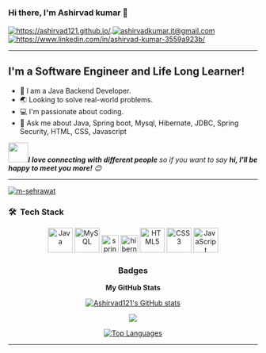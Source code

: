  ### Hi there, I'm Ashirvad kumar 👋  

<a href="https://ashirvad121.github.io/">
  <img align="center" src="https://img.shields.io/badge/Portfolio-18A303?style=for-the-badge&logo=ionic&logoColor=white" alt="https://ashirvad121.github.io/" />
</a>
<a title="ashirvadkumar.it@gmail.com" href="mailto:ashirvadkumar.it@gmail.com">
  <img align="center" src="https://img.shields.io/badge/Gmail-D14836?style=for-the-badge&logo=gmail&logoColor=white" alt="ashirvadkumar.it@gmail.com" />
</a>
<a href="https://www.linkedin.com/in/ashirvad-kumar-3559a923b/">
  <img align="center" src="https://img.shields.io/badge/LinkedIn-0077B5?style=for-the-badge&logo=linkedin&logoColor=white" alt="https://www.linkedin.com/in/ashirvad-kumar-3559a923b/" />
</a>

---

## I'm a Software Engineer and Life Long Learner!
- 🌱 I am a Java Backend Developer.
- 🌏 Looking to solve real-world problems.
- 💻 I'm passionate about coding.
- 💬 Ask me about Java, Spring boot, Mysql, Hibernate, JDBC, Spring Security, HTML, CSS, Javascript
 
<img src="https://media.giphy.com/media/LnQjpWaON8nhr21vNW/giphy.gif" width="40"><em><b>I love connecting with different people</b> so if you want to say <b>hi, I'll be happy to meet you more!</b> :blush:</em>

---


 
<!----------------------------------- Profile View Section ------------------------------------>

<p align="left">
    <a href="https://github.com/Ashirvad121">
        <img src="https://komarev.com/ghpvc/?username=Ashirvad121&label=Profile%20views&color=0e75b6&style=flat" alt="m-sehrawat" />
    </a>
<!--     <a href="https://github.com/Ashirvad121?tab=followers">
        <img src="https://img.shields.io/github/followers/Ashirvad121?label=Followers&style=social" alt="followers-count">
    </a> -->
</p>
 


<!----------------------------------- Tech Stack Section ------------------------------------>

<h3 align="left">🛠 &nbsp;Tech Stack </h3>

<div align="center">  
	
   
  <img margin="20" src="https://profilinator.rishav.dev/skills-assets/java-original-wordmark.svg" alt="Java" height="50" /> 
  <img margin="20" src="https://profilinator.rishav.dev/skills-assets/mysql-original-wordmark.svg" alt="MySQL" height="50" />
  <img margin="40" src="https://ashirvad121.github.io/images/spring.svg" alt="spring" height="35"/>
  <img margin="20" src="https://ashirvad121.github.io/images/hibernatesvg.svg" alt="hibernate" height="35"/>
  <img margin="20" src="https://profilinator.rishav.dev/skills-assets/html5-original-wordmark.svg" alt="HTML5" height="50" />  
  <img margin="20"  src="https://profilinator.rishav.dev/skills-assets/css3-original-wordmark.svg" alt="CSS3" height="50" /> 
  <img margin="20" src="https://profilinator.rishav.dev/skills-assets/javascript-original.svg" alt="JavaScript" height="50" /> 
	

 ### Badges

<b align="left">My GitHub Stats</b>

<a href="http://www.github.com/Ashirvad121"><img src="https://github-readme-stats.vercel.app/api?username=Ashirvad121&show_icons=true&hide=&count_private=true&title_color=0891b2&text_color=ffffff&icon_color=facc15&bg_color=000000&hide_border=true&show_icons=true" alt="Ashirvad121's GitHub stats" /></a>

<a href="http://www.github.com/Ashirvad121"><img src="https://github-readme-streak-stats.herokuapp.com/?user=Ashirvad121&stroke=ffffff&background=000000&ring=0891b2&fire=0891b2&currStreakNum=ffffff&currStreakLabel=0891b2&sideNums=ffffff&sideLabels=ffffff&dates=ffffff&hide_border=true" /></a>



<a href="https://github.com/Ashirvad121" align="left"><img src="https://github-readme-stats.vercel.app/api/top-langs/?username=Ashirvad121&langs_count=10&title_color=0891b2&text_color=ffffff&icon_color=facc15&bg_color=000000&hide_border=true&locale=en&custom_title=Top%20%Languages" alt="Top Languages" /></a>

---




